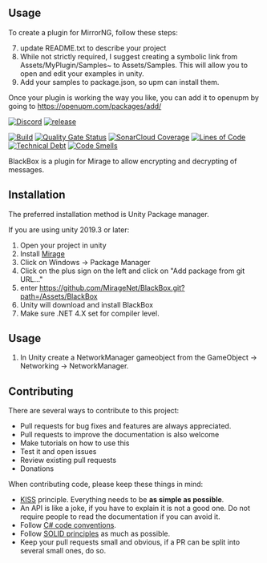## Usage

To create a plugin for MirrorNG, follow these steps:

7) update README.txt to describe your project
8) While not strictly required,  I suggest creating a symbolic link from Assets/MyPlugin/Samples~ to Assets/Samples. This will allow you to open and edit your examples in unity.
9) Add your samples to package.json, so upm can install them.

Once your plugin is working the way you like,  you can add it to openupm by going to https://openupm.com/packages/add/

[![Discord](https://img.shields.io/discord/343440455738064897.svg)](https://discordapp.com/invite/N9QVxbM)
[![release](https://img.shields.io/github/release/Miragenet/BlackBox.svg)](https://github.com/MirageNet/BlackBox/releases/latest)

[![Build](https://github.com/MirrorNG/Discovery/workflows/CI/badge.svg)](https://github.com/MirageNet/BlackBox/actions?query=workflow%3ACI)
[![Quality Gate Status](https://sonarcloud.io/api/project_badges/measure?project=BlackBox&metric=alert_status)](https://sonarcloud.io/dashboard?id=BlackBox)
[![SonarCloud Coverage](https://sonarcloud.io/api/project_badges/measure?project=BlackBox&metric=coverage)](https://sonarcloud.io/component_measures?id=BlackBox&metric=coverage)
[![Lines of Code](https://sonarcloud.io/api/project_badges/measure?project=BlackBox&metric=ncloc)](https://sonarcloud.io/dashboard?id=BlackBox)
[![Technical Debt](https://sonarcloud.io/api/project_badges/measure?project=BlackBox&metric=sqale_index)](https://sonarcloud.io/dashboard?id=BlackBox)
[![Code Smells](https://sonarcloud.io/api/project_badges/measure?project=BlackBox&metric=code_smells)](https://sonarcloud.io/dashboard?id=BlackBox)


BlackBox is a plugin for Mirage to allow encrypting and decrypting of messages.

## Installation
The preferred installation method is Unity Package manager.

If you are using unity 2019.3 or later: 

1) Open your project in unity
2) Install [Mirage](https://github.com/MirageNet/Mirage)
3) Click on Windows -> Package Manager
4) Click on the plus sign on the left and click on "Add package from git URL..."
5) enter https://github.com/MirageNet/BlackBox.git?path=/Assets/BlackBox
6) Unity will download and install BlackBox
7) Make sure .NET 4.X set for compiler level.

## Usage

1) In Unity create a NetworkManager gameobject from the GameObject -> Networking -> NetworkManager.

## Contributing

There are several ways to contribute to this project:

* Pull requests for bug fixes and features are always appreciated.
* Pull requests to improve the documentation is also welcome
* Make tutorials on how to use this
* Test it and open issues
* Review existing pull requests
* Donations

When contributing code, please keep these things in mind:

* [KISS](https://en.wikipedia.org/wiki/KISS_principle) principle. Everything needs to be **as simple as possible**. 
* An API is like a joke,  if you have to explain it is not a good one.  Do not require people to read the documentation if you can avoid it.
* Follow [C# code conventions](https://docs.microsoft.com/en-us/dotnet/csharp/programming-guide/inside-a-program/coding-conventions).
* Follow [SOLID principles](https://en.wikipedia.org/wiki/SOLID) as much as possible. 
* Keep your pull requests small and obvious,  if a PR can be split into several small ones, do so.
